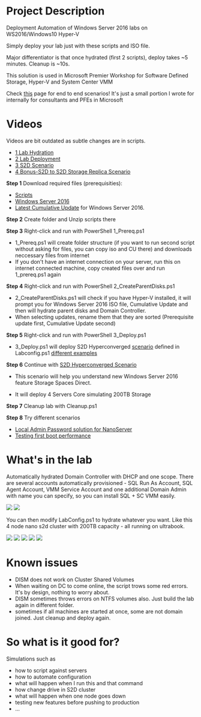 # Project Description
 Deployment Automation of Windows Server 2016 labs on WS2016/Windows10 Hyper-V
 
 Simply deploy your lab just with these scripts and ISO file.

 Major differentiator is that once hydrated (first 2 scripts), deploy takes ~5 minutes. Cleanup is ~10s. 

 This solution is used in Microsoft Premier Workshop for Software Defined Storage, Hyper-V and System Center VMM
 
 Check [this](https://github.com/Microsoft/ws2016lab/tree/master/Scenarios) page for end to end scenarios! It's just a small portion I wrote for internally for consultants and PFEs in Microsoft

# Videos

Videos are bit outdated as subtle changes are in scripts.

* [1 Lab Hydration](https://youtu.be/xDrMYdSCIpM)
* [2 Lab Deployment](https://youtu.be/SzewA7C9lzI)
* [3 S2D Scenario](https://youtu.be/CX3ny0ON9X0)
* [4 Bonus-S2D to S2D Storage Replica Scenario](https://youtu.be/JRzBIOMEUO8)

**Step 1** Download required files (prerequisities):
* [Scripts](https://github.com/Microsoft/ws2016lab/blob/master/scripts.zip?raw=true)
* [Windows Server 2016](https://www.microsoft.com/en-us/evalcenter/evaluate-windows-server-2016) 
* [Latest Cumulative Update](http://catalog.update.microsoft.com/v7/site/Search.aspx?q=Cumulative%20Update%20for%20Windows%20Server%202016%20for%20x64-based%20Systems%20)  for Windows Server 2016.

**Step 2** Create folder and Unzip scripts there

**Step 3** Right-click and run with PowerShell 1_Prereq.ps1
 * 1_Prereq.ps1 will create folder structure (if you want to run second script without asking for files, you can copy iso and CU there) and downloads neccessary files from internet
 * If you don't have an internet connection on your server, run this on internet connected machine, copy created files over and run 1_prereq.ps1 again
 
**Step 4** Right-click and run with PowerShell 2_CreateParentDisks.ps1
 * 2_CreateParentDisks.ps1 will check if you have Hyper-V installed, it will prompt you for Windows Server 2016 ISO file, Cumulative Update and then will hydrate parent disks and Domain Controller.
 * When selecting updates, rename them that they are sorted (Prerequisite update first, Cumulative Update second)

**Step 5** Right-click and run with PowerShell 3_Deploy.ps1
 * 3_Deploy.ps1 will deploy S2D Hyperconverged [scenario](https://github.com/Microsoft/ws2016lab/tree/master/Scenarios) defined in Labconfig.ps1 [different examples](https://github.com/Microsoft/ws2016lab/blob/master/Scripts/LabConfig.ps1)
 
**Step 6** Continue with [S2D Hyperconverged Scenario](https://github.com/Microsoft/ws2016lab/tree/master/Scenarios/S2D%20Hyperconverged)

* This scenario will help you understand new Windows Server 2016 feature Storage Spaces Direct.

* It will deploy 4 Servers Core simulating 200TB Storage

**Step 7** Cleanup lab with Cleanup.ps1

**Step 8** Try different scenarios
* [Local Admin Password solution for NanoServer](https://github.com/Microsoft/ws2016lab/tree/master/Scenarios/LAPS%20on%20Nano)
* [Testing first boot performance](https://github.com/Microsoft/ws2016lab/tree/master/Scenarios/Testing%20Nano%20performance)

# What's in the lab

Automatically hydrated Domain Controller with DHCP and one scope. There are several accounts automatically provisioned - SQL Run As Account, SQL Agent Account,  VMM Service Account and one additional Domain Admin with name you can specify, so you can install SQL + SC VMM easily.

![](https://github.com/Microsoft/ws2016lab/blob/master/Docs/Screenshots/dhcp01.png)
![](https://github.com/Microsoft/ws2016lab/blob/master/Docs/Screenshots/ActiveDirectory01.png)

You can then modify LabConfig.ps1 to hydrate whatever you want. Like this 4 node nano s2d cluster with 200TB capacity - all running on ultrabook.

![](https://github.com/Microsoft/ws2016lab/blob/master/Docs/Screenshots/HVConsole01.png)
![](https://github.com/Microsoft/ws2016lab/blob/master/Docs/Screenshots/ServerManager01.png)
![](https://github.com/Microsoft/ws2016lab/blob/master/Docs/Screenshots/FCConsole01.png)
![](https://github.com/Microsoft/ws2016lab/blob/master/Docs/Screenshots/FCConsole02.png)
![](https://github.com/Microsoft/ws2016lab/blob/master/Docs/Screenshots/FCConsole03.png)

# Known issues

* DISM does not work on Cluster Shared Volumes
* When waiting on DC to come online, the script trows some red errors. It's by design, nothing to worry about.
* DISM sometimes throws errors on NTFS volumes also. Just build the lab again in different folder.
* sometimes if all machines are started at once, some are not domain joined. Just cleanup and deploy again.


# So what is it good for?

Simulations such as
* how to script against servers
* how to automate configuration
* what will happen when I run this and that command
* how change drive in S2D cluster
* what will happen when one node goes down
* testing new features before pushing to production
* ...
